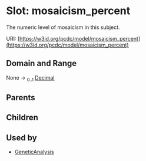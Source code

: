 
# Slot: mosaicism_percent


The numeric level of mosaicism in this subject.

URI: [https://w3id.org/pcdc/model/mosaicism_percent](https://w3id.org/pcdc/model/mosaicism_percent)


## Domain and Range

None &#8594;  <sub>0..1</sub> [Decimal](types/Decimal.md)

## Parents


## Children


## Used by

 * [GeneticAnalysis](GeneticAnalysis.md)
